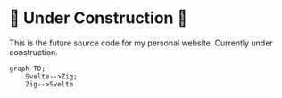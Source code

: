 # 🚧 Under Construction 🚧

This is the future source code for my personal website. Currently under construction.

<!--- https://docs.github.com/en/get-started/writing-on-github/working-with-advanced-formatting/creating-diagrams -->
```mermaid
graph TD;
    Svelte-->Zig;
    Zig-->Svelte
```